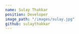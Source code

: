 ```yaml
---
name: Sulay Thakkar
position: Developer
image_path: "/images/sulay.jpg"
github: sulaythakkar
---
```

